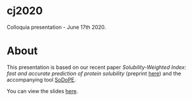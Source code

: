 # cj2020
Colloquia presentation - June 17th 2020.

# About
This presentation is based on our recent paper *Solubility-Weighted Index: fast and accurate prediction of protein solubility* (preprint [here](https://www.biorxiv.org/content/10.1101/2020.02.15.951012v2)) and the accompanying tool [SoDoPE](https://tisigner.otago.ac.nz/sodope).

You can view the slides [here](https://bkb3.github.io/cj2020/).
